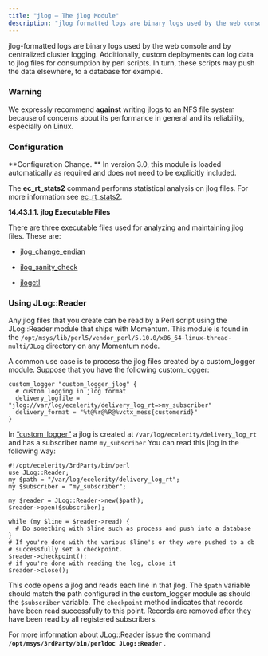 ```yaml
---
title: "jlog – The jlog Module"
description: "jlog formatted logs are binary logs used by the web console and by centralized cluster logging Additionally custom deployments can log data to jlog files for consumption by perl scripts In turn these scripts may push the data elsewhere to a database for example We expressly recommend against writing jlogs..."
---
```


<a name="idp20260416"></a> 

jlog-formatted logs are binary logs used by the web console and by centralized cluster logging. Additionally, custom deployments can log data to jlog files for consumption by perl scripts. In turn, these scripts may push the data elsewhere, to a database for example.

### Warning

We expressly recommend **against** writing jlogs to an NFS file system because of concerns about its performance in general and its reliability, especially on Linux.

### <a name="idp20265088"></a> Configuration

**Configuration Change. ** In version 3.0, this module is loaded automatically as required and does not need to be explicitly included.

The **ec_rt_stats2** command performs statistical analysis on jlog files. For more information see [ec_rt_stats2](/momentum/3/3-reference/executable-ec-rt-stats-2).

**<a name="idp20270176"></a> 14.43.1.1. jlog Executable Files**

There are three executable files used for analyzing and maintaining jlog files. These are:

*   [jlog_change_endian](/momentum/3/3-reference/executable-jlog-change-endian)

*   [jlog_sanity_check](/momentum/3/3-reference/executable-jlog-sanity-check)

*   [jlogctl](/momentum/3/3-reference/executable-jlogctl)

### <a name="modules.jlog.reader"></a> Using JLog::Reader

Any jlog files that you create can be read by a Perl script using the JLog::Reader module that ships with Momentum. This module is found in the `/opt/msys/lib/perl5/vendor_perl/5.10.0/x86_64-linux-thread-multi/JLog` directory on any Momentum node.

A common use case is to process the jlog files created by a custom_logger module. Suppose that you have the following custom_logger:

<a name="modules.jlog.reader.custom_logger.example"></a> 


```
custom_logger "custom_logger_jlog" {
  # custom logging in jlog format
  delivery_logfile = "jlog://var/log/ecelerity/delivery_log_rt=>my_subscriber"
  delivery_format = "%t@%r@%R@%vctx_mess{customerid}"
}
```

In [“custom_logger”](/momentum/3/3-reference/3-reference-modules-jlog#modules.jlog.reader.custom_logger.example) a jlog is created at `/var/log/ecelerity/delivery_log_rt` and has a subscriber name `my_subscriber` You can read this jlog in the following way:

<a name="crm.processing.logs.jlog.reader.example"></a> 


```
#!/opt/ecelerity/3rdParty/bin/perl
use JLog::Reader;
my $path = "/var/log/ecelerity/delivery_log_rt";
my $subscriber = "my_subscriber";

my $reader = JLog::Reader->new($path);
$reader->open($subscriber);

while (my $line = $reader->read) {
  # Do something with $line such as process and push into a database
}
# If you're done with the various $line's or they were pushed to a db
# successfully set a checkpoint.
$reader->checkpoint();
# if you're done with reading the log, close it
$reader->close();
```

This code opens a jlog and reads each line in that jlog. The `$path` variable should match the path configured in the custom_logger module as should the `$subscriber` variable. The `checkpoint` method indicates that records have been read successfully to this point. Records are removed after they have been read by all registered subscribers.

For more information about JLog::Reader issue the command **`/opt/msys/3rdParty/bin/perldoc JLog::Reader`**              .